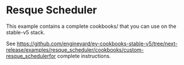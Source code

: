 # Resque Scheduler

This example contains a complete cookbooks/ that you can use on the stable-v5 stack.

See https://github.com/engineyard/ey-cookbooks-stable-v5/tree/next-release/examples/resque_scheduler/cookbooks/custom-resque_schedulerfor complete instructions.

